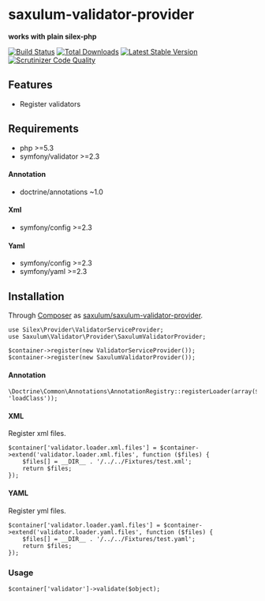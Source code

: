 # saxulum-validator-provider

**works with plain silex-php**

[![Build Status](https://api.travis-ci.org/saxulum/saxulum-validator-provider.png?branch=master)](https://travis-ci.org/saxulum/saxulum-validator-provider)
[![Total Downloads](https://poser.pugx.org/saxulum/saxulum-validator-provider/downloads.png)](https://packagist.org/packages/saxulum/saxulum-validator-provider)
[![Latest Stable Version](https://poser.pugx.org/saxulum/saxulum-validator-provider/v/stable.png)](https://packagist.org/packages/saxulum/saxulum-validator-provider)
[![Scrutinizer Code Quality](https://scrutinizer-ci.com/g/saxulum/saxulum-validator-provider/badges/quality-score.png?s=4529e17d24e0d36aa71782cf39b37e56dd423a8b)](https://scrutinizer-ci.com/g/saxulum/saxulum-validator-provider/)

## Features

* Register validators

## Requirements

* php >=5.3
* symfony/validator >=2.3

#### Annotation

* doctrine/annotations ~1.0

#### Xml

* symfony/config >=2.3

#### Yaml

* symfony/config >=2.3
* symfony/yaml >=2.3


## Installation

Through [Composer](http://getcomposer.org) as [saxulum/saxulum-validator-provider][1].

``` {.php}
use Silex\Provider\ValidatorServiceProvider;
use Saxulum\Validator\Provider\SaxulumValidatorProvider;

$container->register(new ValidatorServiceProvider());
$container->register(new SaxulumValidatorProvider());
```

#### Annotation

``` {.php}
\Doctrine\Common\Annotations\AnnotationRegistry::registerLoader(array($loader, 'loadClass'));
```

#### XML

Register xml files.

``` {.php}
$container['validator.loader.xml.files'] = $container->extend('validator.loader.xml.files', function ($files) {
    $files[] = __DIR__ . '/../../Fixtures/test.xml';
    return $files;
});
```

#### YAML

Register yml files.

``` {.php}
$container['validator.loader.yaml.files'] = $container->extend('validator.loader.yaml.files', function ($files) {
    $files[] = __DIR__ . '/../../Fixtures/test.yaml';
    return $files;
});
```

### Usage

``` {.php}
$container['validator']->validate($object);
```

[1]: https://packagist.org/packages/saxulum/saxulum-validator-provider
